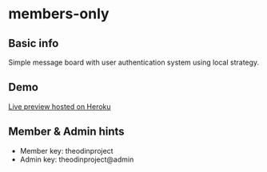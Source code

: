 # members-only

## Basic info

Simple message board with user authentication system using local strategy.

## Demo

[Live preview hosted on Heroku](https://safe-chamber-24215.herokuapp.com/)

## Member & Admin hints

- Member key: theodinproject
- Admin key: theodinproject@admin
